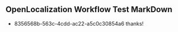 ## OpenLocalization Workflow Test MarkDown
* 8356568b-563c-4cdd-ac22-a5c0c30854a6 thanks!

<!--HONumber=Aug16_HO1-->


